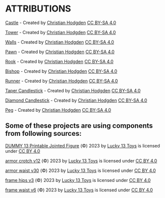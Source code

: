 # ATTRIBUTIONS

[Castle](./castle/castle.stl) - Created by [Christian Hodgden](https://chrhodgden.github.io) [CC BY-SA 4.0](https://creativecommons.org/licenses/by-sa/4.0/)

[Tower](./castle/tower.stl) - Created by [Christian Hodgden](https://chrhodgden.github.io) [CC BY-SA 4.0](https://creativecommons.org/licenses/by-sa/4.0/)

[Walls](./castle/walls.stl) - Created by [Christian Hodgden](https://chrhodgden.github.io) [CC BY-SA 4.0](https://creativecommons.org/licenses/by-sa/4.0/)

[Pawn](./chess/pawn.stl) - Created by [Christian Hodgden](https://chrhodgden.github.io) [CC BY-SA 4.0](https://creativecommons.org/licenses/by-sa/4.0/)

[Rook](./chess/rook.stl) - Created by [Christian Hodgden](https://chrhodgden.github.io) [CC BY-SA 4.0](https://creativecommons.org/licenses/by-sa/4.0/)

[Bishop](./chess/bishop.stl) - Created by [Christian Hodgden](https://chrhodgden.github.io) [CC BY-SA 4.0](https://creativecommons.org/licenses/by-sa/4.0/)

[Runner](./supports/runner.stl) - Created by [Christian Hodgden](https://chrhodgden.github.io) [CC BY-SA 4.0](https://creativecommons.org/licenses/by-sa/4.0/)

[Taper Candlestick](./candles/taper.stl) - Created by [Christian Hodgden](https://chrhodgden.github.io) [CC BY-SA 4.0](https://creativecommons.org/licenses/by-sa/4.0/)

[Diamond Candlestick](./candles/diamond.stl) - Created by [Christian Hodgden](https://chrhodgden.github.io) [CC BY-SA 4.0](https://creativecommons.org/licenses/by-sa/4.0/)

[Peg](./triangle_pegs/peg.stl) - Created by [Christian Hodgden](https://chrhodgden.github.io) [CC BY-SA 4.0](https://creativecommons.org/licenses/by-sa/4.0/)

## Some of these projects are using components from following sources:

[DUMMY 13 Printable Jointed Figure](https://www.printables.com/model/593185-dummy-13-printable-jointed-figure-beta-files) (©) 2023 by [Lucky 13 Toys](https://www.lucky13toys.com) is licensed under [CC BY 4.0](https://creativecommons.org/licenses/by/4.0/)

[armor crotch v12](./dummy13/src/armor-crotch-v12.stl) (©) 2023 by [Lucky 13 Toys](https://www.lucky13toys.com) is licensed under [CC BY 4.0](https://creativecommons.org/licenses/by/4.0/)

[armor waist v30](./dummy13/src/armor-waist-v30.stl) (©) 2023 by [Lucky 13 Toys](https://www.lucky13toys.com) is licensed under [CC BY 4.0](https://creativecommons.org/licenses/by/4.0/)

[frame hips v3](./dummy13/src/frame-hips-v3.stl) (©) 2023 by [Lucky 13 Toys](https://www.lucky13toys.com) is licensed under [CC BY 4.0](https://creativecommons.org/licenses/by/4.0/)

[frame waist v6](./dummy13/src/frame-waist-v6.stl) (©) 2023 by [Lucky 13 Toys](https://www.lucky13toys.com) is licensed under [CC BY 4.0](https://creativecommons.org/licenses/by/4.0/)


